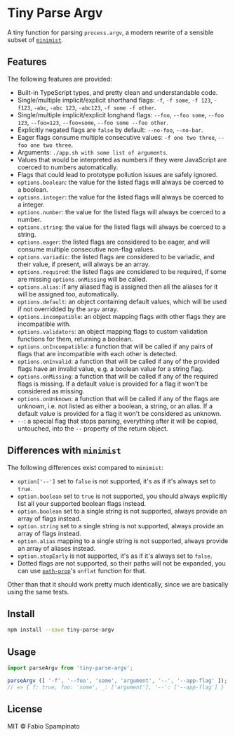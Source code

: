 # Tiny Parse Argv

A tiny function for parsing `process.argv`, a modern rewrite of a sensible subset of [`minimist`](https://github.com/minimistjs/minimist).

## Features

The following features are provided:

- Built-in TypeScript types, and pretty clean and understandable code.
- Single/multiple implicit/explicit shorthand flags: `-f`, `-f some`, `-f 123`, `-f123`, `-abc`, `-abc 123`, `-abc123`, `-f some -f other`.
- Single/multiple implicit/explicit longhand flags: `--foo`, `--foo some`, `--foo 123`, `--foo=123`, `--foo=some`, `--foo some --foo other`.
- Explicitly negated flags are `false` by default: `--no-foo`, `--no-bar`.
- Eager flags consume multiple consecutive values: `-f one two three`, `--foo one two three`.
- Arguments: `./app.sh with some list of arguments`.
- Values that would be interpreted as numbers if they were JavaScript are coerced to numbers automatically.
- Flags that could lead to prototype pollution issues are safely ignored.
- `options.boolean`: the value for the listed flags will always be coerced to a boolean.
- `options.integer`: the value for the listed flags will always be coerced to a integer.
- `options.number`: the value for the listed flags will always be coerced to a number.
- `options.string`: the value for the listed flags will always be coerced to a string.
- `options.eager`: the listed flags are considered to be eager, and will consume multiple consecutive non-flag values.
- `options.variadic`: the listed flags are considered to be variadic, and their value, if present, will always be an array.
- `options.required`: the listed flags are considered to be required, if some are missing `options.onMissing` will be called.
- `options.alias`: if any aliased flag is assigned then all the aliases for it will be assigned too, automatically.
- `options.default`: an object containing default values, which will be used if not overridded by the `argv` array.
- `options.incompatible`: an object mapping flags with other flags they are incompatible with.
- `options.validators`: an object mapping flags to custom validation functions for them, returning a boolean.
- `options.onIncompatible`: a function that will be called if any pairs of flags that are incompatible with each other is detected.
- `options.onInvalid`: a function that will be called if any of the provided flags have an invalid value, e.g. a boolean value for a string flag.
- `options.onMissing`: a function that will be called if any of the required flags is missing. If a default value is provided for a flag it won't be considered as missing.
- `options.onUnknown`: a function that will be called if any of the flags are unknown, i.e. not listed as either a boolean, a string, or an alias. If a default value is provided for a flag it won't be considered as unknown.
- `--`: a special flag that stops parsing, everything after it will be copied, untouched, into the `--` property of the return object.

## Differences with `minimist`

The following differences exist compared to `minimist`:

- `option['--']` set to `false` is not supported, it's as if it's always set to `true`.
- `option.boolean` set to `true` is not supported, you should always explicitly list all your supported boolean flags instead.
- `option.boolean` set to a single string is not supported, always provide an array of flags instead.
- `option.string` set to a single string is not supported, always provide an array of flags instead.
- `option.alias` mapping to a single string is not supported, always provide an array of aliases instead.
- `option.stopEarly` is not supported, it's as if it's always set to `false`.
- Dotted flags are not supported, so their paths will not be expanded, you can use [`path-prop`](https://github.com/fabiospampinato/path-prop)'s `unflat` function for that.

Other than that it should work pretty much identically, since we are basically using the same tests.

## Install

```sh
npm install --save tiny-parse-argv
```

## Usage

```ts
import parseArgv from 'tiny-parse-argv';

parseArgv ([ '-f', '--foo', 'some', 'argument', '--', '--app-flag' ]);
// => { f: true, foo: 'some', _: ['argument'], '--': ['--app-flag'] }
```

## License

MIT © Fabio Spampinato
